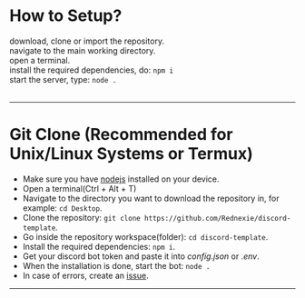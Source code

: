 # How to Setup?
download, clone or import the repository.
<br>
navigate to the main working directory.
<br>
open a terminal.
<br>
install the required dependencies, do: `npm i`
<br>
start the server, type: `node .`
<br>
<br>


---
# Git Clone (Recommended for Unix/Linux Systems or Termux)
- Make sure you have [nodejs](https://nodejs.org) installed on your device.
- Open a terminal(Ctrl + Alt + T)
- Navigate to the directory you want to download the repository in, for example: `cd Desktop`.
- Clone the repository: `git clone https://github.com/Rednexie/discord-template`.
- Go inside the repository workspace(folder): `cd discord-template`.
- Install the required dependencies: `npm i`.
- Get your discord bot token and paste it into *config.json* or *.env*.
- When the installation is done, start the bot: `node .`
- In case of errors, create an [issue](https://github.com/Rednexie/discord-template/issues).
---

